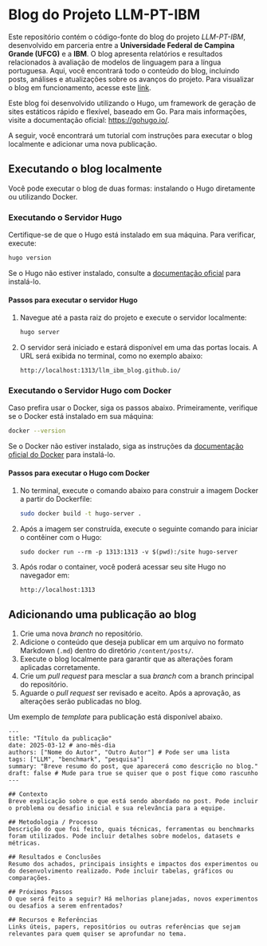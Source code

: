 # Blog do Projeto LLM-PT-IBM

Este repositório contém o código-fonte do blog do projeto *LLM-PT-IBM*, desenvolvido em parceria entre a **Universidade Federal de Campina Grande (UFCG)** e a **IBM**. O blog apresenta relatórios e resultados relacionados à avaliação de modelos de linguagem para a língua portuguesa. Aqui, você encontrará todo o conteúdo do blog, incluindo posts, análises e atualizações sobre os avanços do projeto. Para visualizar o blog em funcionamento, acesse este [link](https://llm-pt-ibm.github.io/llm_ibm_blog.github.io/).

Este blog foi desenvolvido utilizando o Hugo, um framework de geração de sites estáticos rápido e flexível, baseado em Go. Para mais informações, visite a documentação oficial: https://gohugo.io/.

A seguir, você encontrará um tutorial com instruções para executar o blog localmente e adicionar uma nova publicação.

## Executando o blog localmente

Você pode executar o blog de duas formas: instalando o Hugo diretamente ou utilizando Docker.

### Executando o Servidor Hugo

Certifique-se de que o Hugo está instalado em sua máquina. Para verificar, execute:

```sh
hugo version
```

Se o Hugo não estiver instalado, consulte a [documentação oficial](https://gohugo.io/getting-started/installing/) para instalá-lo.

#### Passos para executar o servidor Hugo


1. Navegue até a pasta raiz do projeto e execute o servidor localmente:
   ```sh
   hugo server
   ```

2. O servidor será iniciado e estará disponível em uma das portas locais. A URL será exibida no terminal, como no exemplo abaixo:
   ```
   http://localhost:1313/llm_ibm_blog.github.io/
   ```
### Executando o Servidor Hugo com Docker

Caso prefira usar o Docker, siga os passos abaixo. Primeiramente, verifique se o Docker está instalado em sua máquina:

```sh
docker --version
```

Se o Docker não estiver instalado, siga as instruções da [documentação oficial do Docker](https://docs.docker.com/get-docker/) para instalá-lo.

#### Passos para executar o Hugo com Docker

1. No terminal, execute o comando abaixo para construir a imagem Docker a partir do Dockerfile:
   ```bash
   sudo docker build -t hugo-server .

2. Após a imagem ser construída, execute o seguinte comando para iniciar o contêiner com o Hugo:
   ```
   sudo docker run --rm -p 1313:1313 -v $(pwd):/site hugo-server
   ```

3. Após rodar o container, você poderá acessar seu site Hugo no navegador em:
   ```
   http://localhost:1313
   ```

## Adicionando uma publicação ao blog

1. Crie uma nova _branch_ no repositório.
2. Adicione o conteúdo que deseja publicar em um arquivo no formato Markdown (`.md`) dentro do diretório `/content/posts/`.
3. Execute o blog localmente para garantir que as alterações foram aplicadas corretamente.
4. Crie um _pull request_ para mesclar a sua _branch_ com a branch principal do repositório.
5. Aguarde o _pull request_ ser revisado e aceito. Após a aprovação, as alterações serão publicadas no blog.

Um exemplo de _template_ para publicação está disponível abaixo.
```
---
title: "Título da publicação"
date: 2025-03-12 # ano-mês-dia
authors: ["Nome do Autor", "Outro Autor"] # Pode ser uma lista
tags: ["LLM", "benchmark", "pesquisa"]
summary: "Breve resumo do post, que aparecerá como descrição no blog."
draft: false # Mude para true se quiser que o post fique como rascunho
---

## Contexto  
Breve explicação sobre o que está sendo abordado no post. Pode incluir o problema ou desafio inicial e sua relevância para a equipe.

## Metodologia / Processo  
Descrição do que foi feito, quais técnicas, ferramentas ou benchmarks foram utilizados. Pode incluir detalhes sobre modelos, datasets e métricas.

## Resultados e Conclusões  
Resumo dos achados, principais insights e impactos dos experimentos ou do desenvolvimento realizado. Pode incluir tabelas, gráficos ou comparações.

## Próximos Passos  
O que será feito a seguir? Há melhorias planejadas, novos experimentos ou desafios a serem enfrentados?

## Recursos e Referências  
Links úteis, papers, repositórios ou outras referências que sejam relevantes para quem quiser se aprofundar no tema.
```
